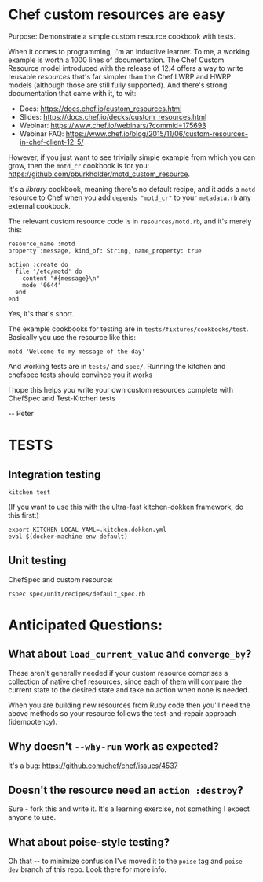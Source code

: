 # Chef custom resources are easy

Purpose: Demonstrate a simple custom resource cookbook with tests.

When it comes to programming, I'm an inductive learner. To me, a working example is worth a 1000 lines of documentation. The Chef Custom Resource model introduced with the release of 12.4 offers a way to write reusable _resources_ that's far simpler than the Chef LWRP and HWRP models (although those are still fully supported). And there's strong documentation that came with it, to wit:

* Docs: https://docs.chef.io/custom_resources.html
* Slides: https://docs.chef.io/decks/custom_resources.html
* Webinar: https://www.chef.io/webinars/?commid=175693
* Webinar FAQ: https://www.chef.io/blog/2015/11/06/custom-resources-in-chef-client-12-5/

However, if you just want to see trivially simple example from which you can grow, then the `motd_cr` cookbook is for you: https://github.com/pburkholder/motd_custom_resource.

It's a _library_ cookbook, meaning there's no default recipe, and it adds a `motd` resource to Chef when you add `depends "motd_cr"` to your `metadata.rb` any external cookbook.

The relevant custom resource code is in `resources/motd.rb`, and it's merely this:

```
resource_name :motd
property :message, kind_of: String, name_property: true

action :create do
  file '/etc/motd' do
    content "#{message}\n"
    mode '0644'
  end
end
```

Yes, it's that's short.

The example cookbooks for testing are in `tests/fixtures/cookbooks/test`.  Basically  you use the resource like this:

```
motd 'Welcome to my message of the day'
```

And working tests are in `tests/` and `spec/`. Running the kitchen and chefspec tests should convince you it works

I hope this helps you write your own custom resources complete with ChefSpec and Test-Kitchen tests

-- Peter

# TESTS

## Integration testing

```
kitchen test
```

(If you want to use this with the ultra-fast kitchen-dokken framework, do this first:)

```
export KITCHEN_LOCAL_YAML=.kitchen.dokken.yml
eval $(docker-machine env default)
```

## Unit testing

ChefSpec and custom resource:
```
rspec spec/unit/recipes/default_spec.rb
```

# Anticipated Questions:

## What about `load_current_value` and `converge_by`?

These aren't generally needed if your custom resource comprises a collection of native chef resources, since each of them will compare the current state to the desired state and take no action when none is needed.

When you are building new resources from Ruby code then you'll need the above methods so your resource follows the test-and-repair approach (idempotency).

## Why doesn't `--why-run` work as expected?

It's a bug: https://github.com/chef/chef/issues/4537

## Doesn't the resource need an `action :destroy`?

Sure - fork this and write it. It's a learning exercise, not something I expect anyone to use.

## What about poise-style testing?

Oh that -- to minimize confusion I've moved it to the `poise` tag and `poise-dev` branch of this repo.  Look there for more info.
